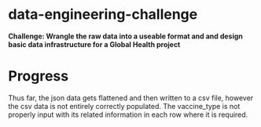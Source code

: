# data-engineering-challenge

**Challenge: Wrangle the raw data into a useable format and and design basic data infrastructure for a Global Health project**

# Progress

Thus far, the json data gets flattened and then written to a csv file, however the csv data is not entirely correctly populated.
The vaccine_type is not properly input with its related information in each row where it is required.